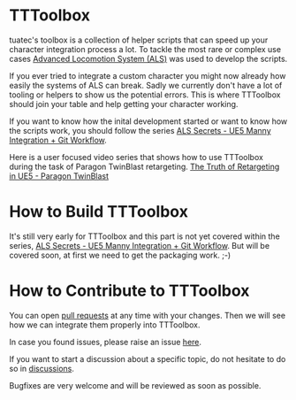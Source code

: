 # TTToolbox

tuatec's toolbox is a collection of helper scripts that can speed up your character integration process a lot. 
To tackle the most rare or complex use cases [Advanced Locomotion System (ALS)](https://www.unrealengine.com/marketplace/en-US/product/advanced-locomotion-system-v1) was used to develop the scripts.

If you ever tried to integrate a custom character you might now already how easily the systems of ALS can break.
Sadly we currently don't have a lot of tooling or helpers to show us the potential errors.
This is where TTToolbox should join your table and help getting your character working.

If you want to know how the inital development started or want to know how the scripts work, you should follow the series [ALS Secrets - UE5 Manny Integration + Git Workflow](https://youtube.com/playlist?list=PLslFX7TZAr8_kS1zdzEvrjBXI1gMRckZE).

Here is a user focused video series that shows how to use TTToolbox during the task of Paragon TwinBlast retargeting.
[The Truth of Retargeting in UE5 - Paragon TwinBlast](
https://www.youtube.com/playlist?list=PLslFX7TZAr89enRHIfJwUJJ_hJV8wX_8v)

# How to Build TTToolbox
It's still very early for TTToolbox and this part is not yet covered within the series,
[ALS Secrets - UE5 Manny Integration + Git Workflow](https://youtube.com/playlist?list=PLslFX7TZAr8_kS1zdzEvrjBXI1gMRckZE).
But will be covered soon, at first we need to get the packaging work. ;-)

# How to Contribute to TTToolbox
You can open [pull requests](https://github.com/tuatec/TTToolbox/pulls) at any time with your changes.
Then we will see how we can integrate them properly into TTToolbox.

In case you found issues, please raise an issue [here](https://github.com/tuatec/TTToolbox/issues).

If you want to start a discussion about a specific topic, do not hesitate to do so in [discussions](https://github.com/tuatec/TTToolbox/discussions).

Bugfixes are very welcome and will be reviewed as soon as possible.
